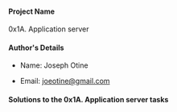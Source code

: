 #### Project Name

0x1A. Application server

#### Author's Details

- Name: Joseph Otine

- Email: joeotine@gmail.com

#### Solutions to the 0x1A. Application server tasks
